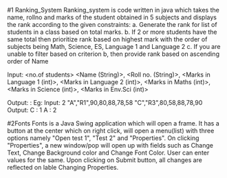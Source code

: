#1 Ranking_System
Ranking_system is code written in java which takes the name, rollno and marks of the student obtained in 5 subjects and displays the rank according to the given constraints:
a. Generate the rank for list of students in a class based on total marks.
b. If 2 or more students have the same total then prioritize rank based on highest mark with the order of subjects being Math, Science, ES, Language 1 and Language 2
c. If you are unable to filter based on criterion b, then provide rank based on ascending order of Name

Input:
<no.of students>
<Name (String)>, <Roll no. (String)>, <Marks in Language 1 (int)>, <Marks in Language 2 (int)>, <Marks in Maths (int)>, <Marks in Science (int)>, <Marks in Env.Sci (int)>

Output:
<Name> : <Rank>
Eg:
Input:
2
"A","R1",90,80,88,78,58
"C","R3",80,58,88,78,90
Output:
C : 1
A : 2

#2Fonts
Fonts is a Java Swing application which will open a frame. It has a button at the center which on right click, will open a menu(list) with three options namely "Open test 1", "Test 2" and "Properties". On clicking "Properties", a new window/pop will open up with fields such as Change Text, Change Background color and Change Font Color. User can enter values for the same. Upon clicking on Submit button, all changes are reflected on lable Changing Properties.
